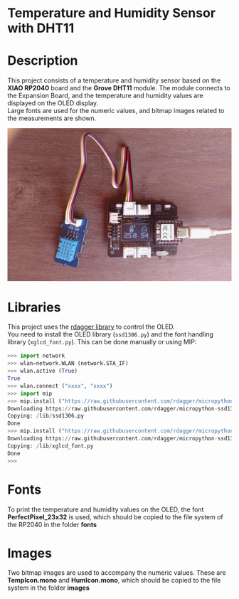 # Temperature and Humidity Sensor with DHT11

# Description
This project consists of a temperature and humidity sensor based on the **XIAO RP2040** board and the **Grove DHT11** module. The module connects to the Expansion Board, and the temperature and humidity values are displayed on the OLED display.  
Large fonts are used for the numeric values, and bitmap images related to the measurements are shown.

![alt text](images/C3BaseOledDHT11Bitmaps.jpg)

# Libraries
This project uses the [rdagger library](https://github.com/rdagger/micropython-ssd1306) to control the OLED.  
You need to install the OLED library (`ssd1306.py`) and the font handling library (`xglcd_font.py`). This can be done manually or using MIP:


```python annotate
>>> import network
>>> wlan=network.WLAN (network.STA_IF)
>>> wlan.active (True)
True
>>> wlan.connect ("xxxx", "xxxx")
>>> import mip
>>> mip.install ("https://raw.githubusercontent.com/rdagger/micropython-ssd1306/refs/heads/main/ssd1306.py")
Downloading https://raw.githubusercontent.com/rdagger/micropython-ssd1306/refs/heads/main/ssd1306.py to /lib
Copying: /lib/ssd1306.py
Done
>>> mip.install ("https://raw.githubusercontent.com/rdagger/micropython-ssd1306/refs/heads/main/xglcd_font.py")
Downloading https://raw.githubusercontent.com/rdagger/micropython-ssd1306/refs/heads/main/xglcd_font.py to /lib
Copying: /lib/xglcd_font.py
Done
>>> 

```
# Fonts
To print the temperature and humidity values on the OLED, the font **PerfectPixel_23x32** is used, which should be copied to the file system of the RP2040 in the folder **fonts**

# Images
Two bitmap images are used to accompany the numeric values. These are **TempIcon.mono** and **HumIcon.mono**, which should be copied to the file system in the folder **images**

